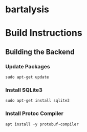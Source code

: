 # bartalysis

# Build Instructions

## Building the Backend

### Update Packages
```
sudo apt-get update
```

### Install SQLite3
```
sudo apt-get install sqlite3
```

### Install Protoc Compiler
```
apt install -y protobuf-compiler
```